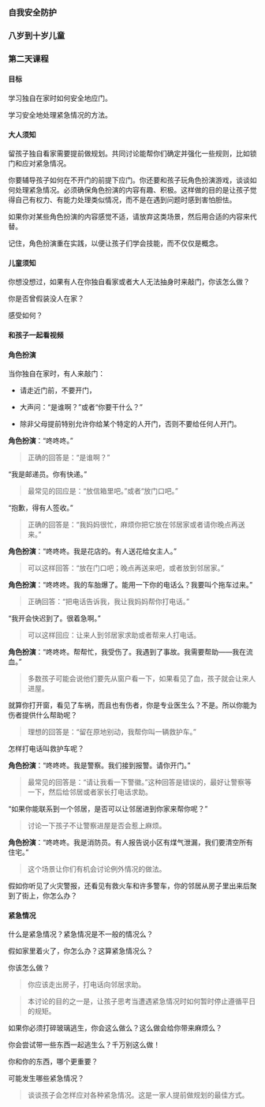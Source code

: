 ### 自我安全防护

### 八岁到十岁儿童 

### 第二天课程 

#### 目标

学习独自在家时如何安全地应门。 

学习安全地处理紧急情况的方法。

#### 大人须知

留孩子独自看家需要提前做规划。共同讨论能帮你们确定并强化一些规则，比如锁门和应对紧急情况。

你要辅导孩子如何在不开门的前提下应门。你还要和孩子玩角色扮演游戏，谈谈如何处理紧急情况。必须确保角色扮演的内容有趣、积极。这样做的目的是让孩子觉得自己有权力、有能力处理类似情况，而不是在遇到问题时感到害怕胆怯。

如果你对某些角色扮演的内容感觉不适，请放弃这类场景，然后用合适的内容来代替。

记住，角色扮演重在实践，以便让孩子们学会技能，而不仅仅是概念。

#### 儿童须知

你想没想过，如果有人在你独自看家或者大人无法抽身时来敲门，你该怎么做？

你是否曾假装没人在家？

感受如何？

#### 和孩子一起看视频 

#### 角色扮演

当你独自在家时，有人来敲门：

* 请走近门前，不要开门，

* 大声问：“是谁啊？”或者“你要干什么？”

* 除非父母提前特别允许你给某个特定的人开门，否则不要给任何人开门。

**角色扮演**：“咚咚咚。”

> 正确的回答是：“是谁啊？”

“我是邮递员。你有快递。”

> 最常见的回应是：“放信箱里吧。”或者“放门口吧。”

“抱歉，得有人签收。”

> 正确的回答是：“我妈妈很忙，麻烦你把它放在邻居家或者请你晚点再送来。”

**角色扮演**：“咚咚咚。我是花店的。有人送花给女主人。”

> 可以这样回答：“放在门口吧；晚点再送来吧，或者放到邻居家。”

**角色扮演**：“咚咚咚。我的车胎爆了。能用一下你的电话么？我要叫个拖车过来。”

> 正确回答：“把电话告诉我，我让我妈妈帮你打电话。”

“我开会快迟到了。很着急啊。”

> 可以这样回应：让来人到邻居家求助或者帮来人打电话。

**角色扮演**：“咚咚咚。帮帮忙，我受伤了。我遇到了事故。我需要帮助——我在流血。”

> 多数孩子可能会说他们要先从窗户看一下，如果看见了血，孩子就会让来人进屋。

就算你打开窗，看见了车祸，而且也有伤者，你是专业医生么？不是。所以你能为伤者提供什么帮助呢？

> 理想的回答是：“留在原地别动，我帮你叫一辆救护车。”

怎样打电话叫救护车呢？

**角色扮演**：“咚咚咚。我是警察。我们接到报警。请你开门。”

> 最常见的回答是：“请让我看一下警徽。”这种回答是错误的，最好让警察等一下，然后给邻居或者家长打电话求助。

“如果你能联系到一个邻居，是否可以让邻居进到你家来帮你呢？”

> 讨论一下孩子不让警察进屋是否会惹上麻烦。 

**角色扮演**：“咚咚咚。我是消防员。有人报告说小区有煤气泄漏，我们要清空所有住宅。”

> 这个场景让你们有机会讨论例外情况的做法。

假如你听见了火灾警报，还看见有救火车和许多警车，你的邻居从房子里出来后聚到了街上，你怎么办？

#### 紧急情况

什么是紧急情况？紧急情况是不一般的情况么？

假如家里着火了，你怎么办？这算紧急情况么？  

你该怎么做？

> 你应该走出房子，打电话向邻居求助。

> 本讨论的目的之一是，让孩子思考当遭遇紧急情况时如何暂时停止遵循平日的规矩。

如果你必须打碎玻璃逃生，你会这么做么？这么做会给你带来麻烦么？

你会尝试带一些东西一起逃生么？千万别这么做！

你和你的东西，哪个更重要？ 

可能发生哪些紧急情况？

> 谈谈孩子会怎样应对各种紧急情况。这是一家人提前做规划的最佳方式。

